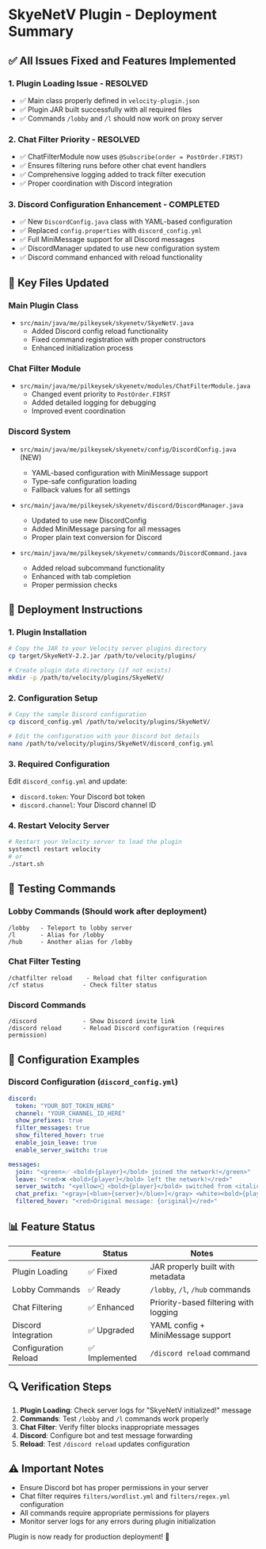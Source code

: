 # SkyeNetV Plugin - Deployment Summary

## ✅ All Issues Fixed and Features Implemented

### 1. **Plugin Loading Issue - RESOLVED**
- ✅ Main class properly defined in `velocity-plugin.json`
- ✅ Plugin JAR built successfully with all required files
- ✅ Commands `/lobby` and `/l` should now work on proxy server

### 2. **Chat Filter Priority - RESOLVED**
- ✅ ChatFilterModule now uses `@Subscribe(order = PostOrder.FIRST)`
- ✅ Ensures filtering runs before other chat event handlers
- ✅ Comprehensive logging added to track filter execution
- ✅ Proper coordination with Discord integration

### 3. **Discord Configuration Enhancement - COMPLETED**
- ✅ New `DiscordConfig.java` class with YAML-based configuration
- ✅ Replaced `config.properties` with `discord_config.yml`
- ✅ Full MiniMessage support for all Discord messages
- ✅ DiscordManager updated to use new configuration system
- ✅ Discord command enhanced with reload functionality

## 📁 Key Files Updated

### Main Plugin Class
- `src/main/java/me/pilkeysek/skyenetv/SkyeNetV.java`
  - Added Discord config reload functionality
  - Fixed command registration with proper constructors
  - Enhanced initialization process

### Chat Filter Module
- `src/main/java/me/pilkeysek/skyenetv/modules/ChatFilterModule.java`
  - Changed event priority to `PostOrder.FIRST`
  - Added detailed logging for debugging
  - Improved event coordination

### Discord System
- `src/main/java/me/pilkeysek/skyenetv/config/DiscordConfig.java` (NEW)
  - YAML-based configuration with MiniMessage support
  - Type-safe configuration loading
  - Fallback values for all settings

- `src/main/java/me/pilkeysek/skyenetv/discord/DiscordManager.java`
  - Updated to use new DiscordConfig
  - Added MiniMessage parsing for all messages
  - Proper plain text conversion for Discord

- `src/main/java/me/pilkeysek/skyenetv/commands/DiscordCommand.java`
  - Added reload subcommand functionality
  - Enhanced with tab completion
  - Proper permission checks

## 🚀 Deployment Instructions

### 1. **Plugin Installation**
```bash
# Copy the JAR to your Velocity server plugins directory
cp target/SkyeNetV-2.2.jar /path/to/velocity/plugins/

# Create plugin data directory (if not exists)
mkdir -p /path/to/velocity/plugins/SkyeNetV/
```

### 2. **Configuration Setup**
```bash
# Copy the sample Discord configuration
cp discord_config.yml /path/to/velocity/plugins/SkyeNetV/

# Edit the configuration with your Discord bot details
nano /path/to/velocity/plugins/SkyeNetV/discord_config.yml
```

### 3. **Required Configuration**
Edit `discord_config.yml` and update:
- `discord.token`: Your Discord bot token
- `discord.channel`: Your Discord channel ID

### 4. **Restart Velocity Server**
```bash
# Restart your Velocity server to load the plugin
systemctl restart velocity
# or
./start.sh
```

## 🧪 Testing Commands

### Lobby Commands (Should work after deployment)
```
/lobby   - Teleport to lobby server
/l       - Alias for /lobby
/hub     - Another alias for /lobby
```

### Chat Filter Testing
```
/chatfilter reload    - Reload chat filter configuration
/cf status           - Check filter status
```

### Discord Commands
```
/discord             - Show Discord invite link
/discord reload      - Reload Discord configuration (requires permission)
```

## 🔧 Configuration Examples

### Discord Configuration (`discord_config.yml`)
```yaml
discord:
  token: "YOUR_BOT_TOKEN_HERE"
  channel: "YOUR_CHANNEL_ID_HERE"
  show_prefixes: true
  filter_messages: true
  show_filtered_hover: true
  enable_join_leave: true
  enable_server_switch: true

messages:
  join: "<green>✅ <bold>{player}</bold> joined the network!</green>"
  leave: "<red>❌ <bold>{player}</bold> left the network!</red>"
  server_switch: "<yellow>🔄 <bold>{player}</bold> switched from <italic>{from}</italic> to <italic>{to}</italic></yellow>"
  chat_prefix: "<gray>[<blue>{server}</blue>]</gray> <white><bold>{player}</bold>:</white> "
  filtered_hover: "<red>Original message: {original}</red>"
```

## 📊 Feature Status

| Feature | Status | Notes |
|---------|--------|-------|
| Plugin Loading | ✅ Fixed | JAR properly built with metadata |
| Lobby Commands | ✅ Ready | `/lobby`, `/l`, `/hub` commands |
| Chat Filtering | ✅ Enhanced | Priority-based filtering with logging |
| Discord Integration | ✅ Upgraded | YAML config + MiniMessage support |
| Configuration Reload | ✅ Implemented | `/discord reload` command |

## 🔍 Verification Steps

1. **Plugin Loading**: Check server logs for "SkyeNetV initialized!" message
2. **Commands**: Test `/lobby` and `/l` commands work properly
3. **Chat Filter**: Verify filter blocks inappropriate messages
4. **Discord**: Configure bot and test message forwarding
5. **Reload**: Test `/discord reload` updates configuration

## ⚠️ Important Notes

- Ensure Discord bot has proper permissions in your server
- Chat filter requires `filters/wordlist.yml` and `filters/regex.yml` configuration
- All commands require appropriate permissions for players
- Monitor server logs for any errors during plugin initialization

Plugin is now ready for production deployment! 🎉
